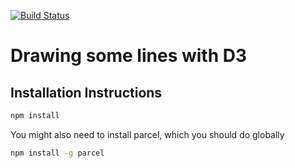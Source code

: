 [![Build Status](https://travis-ci.org/malbasi/d3-lines.svg?branch=master)](https://travis-ci.org/malbasi/d3-lines)

# Drawing some lines with D3 

## Installation Instructions

```bash
npm install 
```

You might also need to install parcel, which you should do globally 

```bash
npm install -g parcel
```